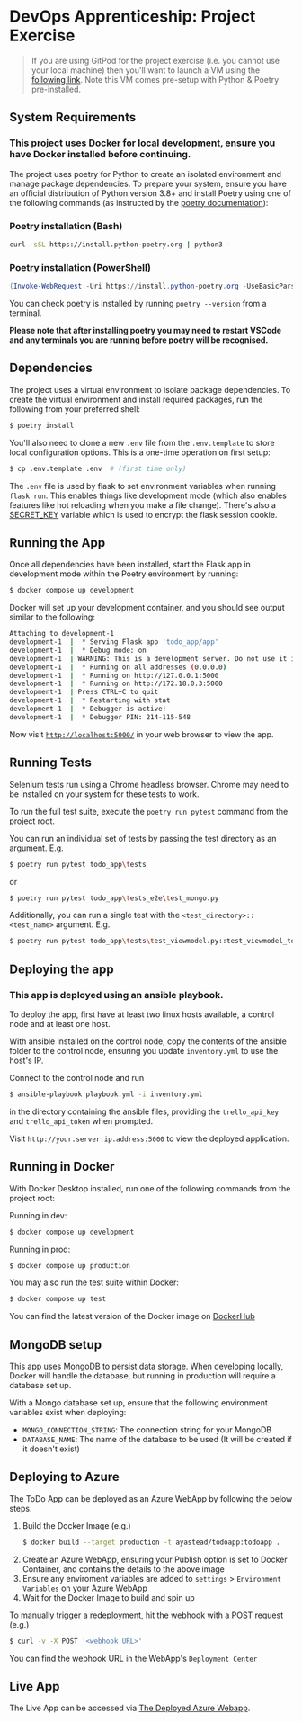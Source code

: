 # DevOps Apprenticeship: Project Exercise

> If you are using GitPod for the project exercise (i.e. you cannot use your local machine) then you'll want to launch a VM using the [following link](https://gitpod.io/#https://github.com/CorndelWithSoftwire/DevOps-Course-Starter). Note this VM comes pre-setup with Python & Poetry pre-installed.

## System Requirements

### This project uses Docker for local development, ensure you have Docker installed before continuing.

The project uses poetry for Python to create an isolated environment and manage package dependencies. To prepare your system, ensure you have an official distribution of Python version 3.8+ and install Poetry using one of the following commands (as instructed by the [poetry documentation](https://python-poetry.org/docs/#system-requirements)):

### Poetry installation (Bash)

```bash
curl -sSL https://install.python-poetry.org | python3 -
```

### Poetry installation (PowerShell)

```powershell
(Invoke-WebRequest -Uri https://install.python-poetry.org -UseBasicParsing).Content | py -
```

You can check poetry is installed by running `poetry --version` from a terminal.

**Please note that after installing poetry you may need to restart VSCode and any terminals you are running before poetry will be recognised.**

## Dependencies

The project uses a virtual environment to isolate package dependencies. To create the virtual environment and install required packages, run the following from your preferred shell:

```bash
$ poetry install
```

You'll also need to clone a new `.env` file from the `.env.template` to store local configuration options. This is a one-time operation on first setup:

```bash
$ cp .env.template .env  # (first time only)
```

The `.env` file is used by flask to set environment variables when running `flask run`. This enables things like development mode (which also enables features like hot reloading when you make a file change). There's also a [SECRET_KEY](https://flask.palletsprojects.com/en/2.3.x/config/#SECRET_KEY) variable which is used to encrypt the flask session cookie.

## Running the App

Once all dependencies have been installed, start the Flask app in development mode within the Poetry environment by running:
```bash
$ docker compose up development
```

Docker will set up your development container, and you should see output similar to the following:
```bash
Attaching to development-1
development-1  |  * Serving Flask app 'todo_app/app'
development-1  |  * Debug mode: on
development-1  | WARNING: This is a development server. Do not use it in a production deployment. Use a production WSGI server instead.                                                                                                                                                                                 
development-1  |  * Running on all addresses (0.0.0.0)
development-1  |  * Running on http://127.0.0.1:5000                                                                                                                                                                                                                                                                    
development-1  |  * Running on http://172.18.0.3:5000                                                                                                                                                                                                                                                                   
development-1  | Press CTRL+C to quit                                                                                                                                                                                                                                                                                   
development-1  |  * Restarting with stat                                                                                                                                                                                                                                                                                
development-1  |  * Debugger is active!                                                                                                                                                                                                                                                                                 
development-1  |  * Debugger PIN: 214-115-548
```
Now visit [`http://localhost:5000/`](http://localhost:5000/) in your web browser to view the app.

## Running Tests
Selenium tests run using a Chrome headless browser. Chrome may need to be installed on your system for these tests to work.

To run the full test suite, execute the `poetry run pytest` command from the project root.

You can run an individual set of tests by passing the test directory as an argument. E.g.
```bash
$ poetry run pytest todo_app\tests
```
or
```bash
$ poetry run pytest todo_app\tests_e2e\test_mongo.py 
```

Additionally, you can run a single test with the `<test_directory>::<test_name>` argument. E.g.
```bash
$ poetry run pytest todo_app\tests\test_viewmodel.py::test_viewmodel_todo_property
```

## Deploying the app

### This app is deployed using an ansible playbook.

To deploy the app, first have at least two linux hosts available, a control node and at least one host.

With ansible installed on the control node, copy the contents of the ansible folder to the control node, ensuring you update `inventory.yml` to use the host's IP.

Connect to the control node and run
```bash
$ ansible-playbook playbook.yml -i inventory.yml
```
in the directory containing the ansible files, providing the `trello_api_key` and `trello_api_token` when prompted.

Visit `http://your.server.ip.address:5000` to view the deployed application.

## Running in Docker

With Docker Desktop installed, run one of the following commands from the project root:

Running in dev:
```bash
$ docker compose up development
```

Running in prod:
```bash
$ docker compose up production
```

You may also run the test suite within Docker:
```bash
$ docker compose up test
```
You can find the latest version of the Docker image on [DockerHub](https://hub.docker.com/repository/docker/ayastead/todoapp/general)

## MongoDB setup

This app uses MongoDB to persist data storage.
When developing locally, Docker will handle the database, but running in production will require a database set up.

With a Mongo database set up, ensure that the following environment variables exist when deploying:
- `MONGO_CONNECTION_STRING`: The connection string for your MongoDB
- `DATABASE_NAME`: The name of the database to be used (It will be created if it doesn't exist)

## Deploying to Azure
The ToDo App can be deployed as an Azure WebApp by following the below steps.

1) Build the Docker Image (e.g.)
    ```bash
    $ docker build --target production -t ayastead/todoapp:todoapp .
    ```
2) Create an Azure WebApp, ensuring your Publish option is set to Docker Container, and contains the details to the above image
3) Ensure any enviroment variables are added to `settings` > `Environment Variables` on your Azure WebApp
4) Wait for the Docker Image to build and spin up

To manually trigger a redeployment, hit the webhook with a POST request (e.g.)
```bash
$ curl -v -X POST '<webhook URL>'
```
You can find the webhook URL in the WebApp's `Deployment Center`

## Live App
The Live App can be accessed via [The Deployed Azure Webapp](https://ayaste-todoapp-fmfzg2h2gbf9etd9.uksouth-01.azurewebsites.net).